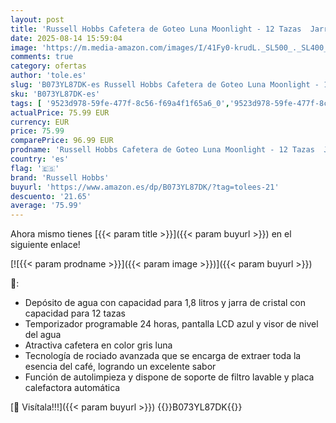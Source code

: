 ```yaml
---
layout: post
title: 'Russell Hobbs Cafetera de Goteo Luna Moonlight - 12 Tazas  Jarra Cristal 1 8L  Programable  Soporte de Filtro Lavable  Tecnología de Rociado Avanzada  Acero Inoxidable  Plata y Gris - 23241-56'
date: 2025-08-14 15:59:04
image: 'https://m.media-amazon.com/images/I/41Fy0-krudL._SL500_._SL400_.jpg'
comments: true
category: ofertas
author: 'tole.es'
slug: 'B073YL87DK-es Russell Hobbs Cafetera de Goteo Luna Moonlight - 12 Tazas...'
sku: 'B073YL87DK-es'
tags: [ '9523d978-59fe-477f-8c56-f69a4f1f65a6_0','9523d978-59fe-477f-8c56-f69a4f1f65a6_3301','9523d978-59fe-477f-8c56-f69a4f1f65a6_6201','9523d978-59fe-477f-8c56-f69a4f1f65a6_6801','9523d978-59fe-477f-8c56-f69a4f1f65a6_701','9523d978-59fe-477f-8c56-f69a4f1f65a6_9101','Arborist Merchandising Root','CML-Kitchen','Hogar y cocina','Kitchen All','Los favoritos de nuestros clientes Social: Hogar y cocina','Los favoritos de nuestros clientes Social: Hogar y cocina líneas duras','Major Appliances','New Arrivals Social: Home and Kitchen','Self Service','Special Features Stores','Temporizadores de cocina','Top Brands Kitchen Appliances','Top Brands Kitchen Selection','Utensilios de cocina','cafetera','russell hobbs','top brands_home_and_kitchen','🇪🇸', ]
actualPrice: 75.99 EUR
currency: EUR
price: 75.99
comparePrice: 96.99 EUR
prodname: 'Russell Hobbs Cafetera de Goteo Luna Moonlight - 12 Tazas  Jarra Cristal 1 8L  Programable  Soporte de Filtro Lavable  Tecnología de Rociado Avanzada  Acero Inoxidable  Plata y Gris - 23241-56'
country: 'es'
flag: '🇪🇸'
brand: 'Russell Hobbs'
buyurl: 'https://www.amazon.es/dp/B073YL87DK/?tag=tolees-21'
descuento: '21.65'
average: '75.99'
---
```


Ahora mismo tienes [{{< param title >}}]({{< param buyurl >}}) en el siguiente enlace!

[![{{< param prodname >}}]({{< param image >}})]({{< param buyurl >}})

🔎:

- Depósito de agua con capacidad para 1,8 litros y jarra de cristal con capacidad para 12 tazas
- Temporizador programable 24 horas, pantalla LCD azul y visor de nivel del agua
- Atractiva cafetera en color gris luna
- Tecnología de rociado avanzada que se encarga de extraer toda la esencia del café, logrando un excelente sabor
- Función de autolimpieza y dispone de soporte de filtro lavable y placa calefactora automática

[🛒 Visítala!!!]({{< param buyurl >}})
{{<world>}}B073YL87DK{{</world>}}

